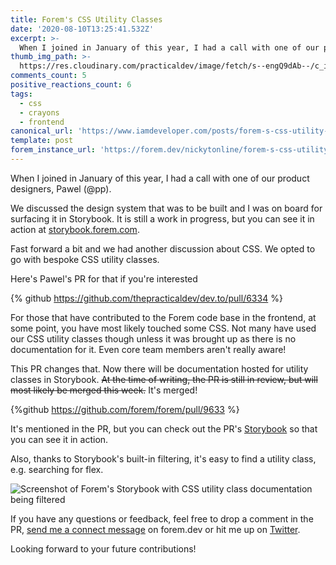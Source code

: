 ```yaml
---
title: Forem's CSS Utility Classes
date: '2020-08-10T13:25:41.532Z'
excerpt: >-
  When I joined in January of this year, I had a call with one of our product designers, Pawel (@pp).We discussed the design system...
thumb_img_path: >-
  https://res.cloudinary.com/practicaldev/image/fetch/s--engQ9dAb--/c_imagga_scale,f_auto,fl_progressive,h_420,q_auto,w_1000/https://forem.dev/images/i/63i8i8cez2t6a2zus7mj.png
comments_count: 5
positive_reactions_count: 6
tags:
  - css
  - crayons
  - frontend
canonical_url: 'https://www.iamdeveloper.com/posts/forem-s-css-utility-classes-o6j/'
template: post
forem_instance_url: 'https://forem.dev/nickytonline/forem-s-css-utility-classes-o6j'
---
```

When I joined in January of this year, I had a call with one of our product designers, Pawel (@pp).

We discussed the design system that was to be built and I was on board for surfacing it in Storybook. It is still a work in progress, but you can see it in action at [storybook.forem.com](https://storybook.forem.com).

Fast forward a bit and we had another discussion about CSS. We opted to go with bespoke CSS utility classes.

Here's Pawel's PR for that if you're interested

{% github https://github.com/thepracticaldev/dev.to/pull/6334 %}

For those that have contributed to the Forem code base in the frontend, at some point, you have most likely touched some CSS. Not many have used our CSS utility classes though unless it was brought up as there is no documentation for it. Even core team members aren't really aware!

This PR changes that. Now there will be documentation hosted for utility classes in Storybook. ~~At the time of writing, the PR is still in review, but will most likely be merged this week.~~ It's merged!

{%github https://github.com/forem/forem/pull/9633 %}

It's mentioned in the PR, but you can check out the PR's [Storybook](https://deploy-preview-9633--storybookdevto.netlify.app/?path=/story/5-css-utility-classes-align-content--content-start) so that you can see it in action.

Also, thanks to Storybook's built-in filtering, it's easy to find a utility class, e.g. searching for flex.

![Screenshot of Forem's Storybook with CSS utility class documentation being filtered](https://forem.dev/images/i/xk7tqlczli3lwv2m8yfs.png)

If you have any questions or feedback, feel free to drop a comment in the PR, [send me a connect message](https://forem.dev/connect/@nickytonline) on forem.dev or hit me up on [Twitter](https://twitter.com/nickytonline).

Looking forward to your future contributions!




